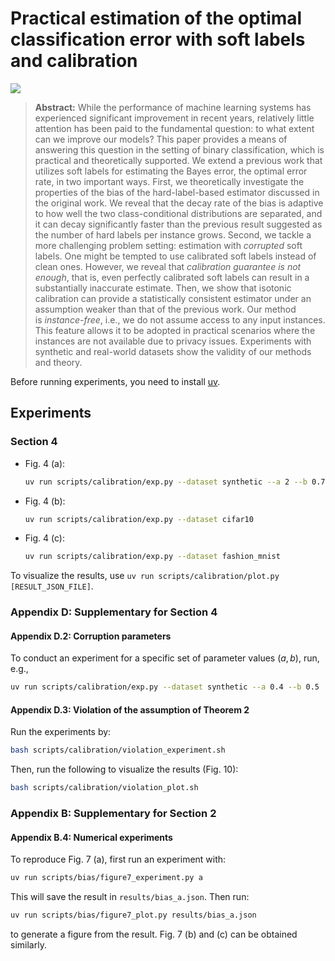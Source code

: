 # Practical estimation of the optimal classification error with soft labels and calibration

[![](http://img.shields.io/badge/cs.LG-arXiv%3A2505.20761-B31B1B.svg)](https://arxiv.org/abs/2505.20761)

> **Abstract:** 
> While the performance of machine learning systems has experienced significant improvement in recent years, relatively little attention has been paid to the fundamental question: to what extent can we improve our models? This paper provides a means of answering this question in the setting of binary classification, which is practical and theoretically supported. We extend a previous work that utilizes soft labels for estimating the Bayes error, the optimal error rate, in two important ways. First, we theoretically investigate the properties of the bias of the hard-label-based estimator discussed in the original work. We reveal that the decay rate of the bias is adaptive to how well the two class-conditional distributions are separated, and it can decay significantly faster than the previous result suggested as the number of hard labels per instance grows. Second, we tackle a more challenging problem setting: estimation with _corrupted_ soft labels. One might be tempted to use calibrated soft labels instead of clean ones. However, we reveal that _calibration guarantee is not enough_, that is, even perfectly calibrated soft labels can result in a substantially inaccurate estimate. Then, we show that isotonic calibration can provide a statistically consistent estimator under an assumption weaker than that of the previous work. Our method is _instance-free_, i.e., we do not assume access to any input instances. This feature allows it to be adopted in practical scenarios where the instances are not available due to privacy issues. Experiments with synthetic and real-world datasets show the validity of our methods and theory.

Before running experiments, you need to install [uv](https://docs.astral.sh/uv/).

## Experiments

### Section 4

- Fig. 4 (a):
  
  ```bash
  uv run scripts/calibration/exp.py --dataset synthetic --a 2 --b 0.7
  ```
  
- Fig. 4 (b):
  
  ```bash
  uv run scripts/calibration/exp.py --dataset cifar10
  ```

- Fig. 4 (c):
  
  ```bash
  uv run scripts/calibration/exp.py --dataset fashion_mnist
  ```

To visualize the results, use `uv run scripts/calibration/plot.py [RESULT_JSON_FILE]`.

### Appendix D: Supplementary for Section 4

#### Appendix D.2: Corruption parameters

To conduct an experiment for a specific set of parameter values $(a, b)$, run, e.g.,

```bash
uv run scripts/calibration/exp.py --dataset synthetic --a 0.4 --b 0.5
```

#### Appendix D.3: Violation of the assumption of Theorem 2

Run the experiments by:

```bash
bash scripts/calibration/violation_experiment.sh
```

Then, run the following to visualize the results (Fig. 10):

```bash
bash scripts/calibration/violation_plot.sh
```

### Appendix B: Supplementary for Section 2

#### Appendix B.4: Numerical experiments

To reproduce Fig. 7 (a), first run an experiment with:

```bash
uv run scripts/bias/figure7_experiment.py a
```

This will save the result in `results/bias_a.json`. Then run:

```bash
uv run scripts/bias/figure7_plot.py results/bias_a.json
```

to generate a figure from the result.
Fig. 7 (b) and (c) can be obtained similarly.
